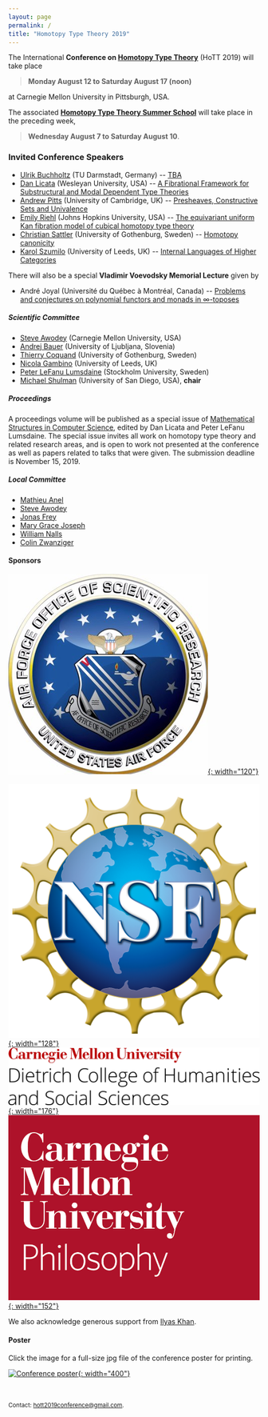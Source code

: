 ```yaml
---
layout: page
permalink: /
title: "Homotopy Type Theory 2019"
---
```


The International **Conference on [Homotopy Type
Theory](https://homotopytypetheory.org)** (HoTT 2019) will take place 

>**Monday August 12 to Saturday August 17 (noon)** 

at Carnegie Mellon University in Pittsburgh, USA.

The associated **[Homotopy Type Theory Summer
School](https://hott.github.io/HoTT-2019/summer-school/)** will take place in the 
preceding week, 

> **Wednesday August 7 to Saturday August 10**.

### Invited Conference Speakers

* [Ulrik Buchholtz](https://www2.mathematik.tu-darmstadt.de/~buchholtz/) (TU Darmstadt, Germany) -- [TBA](programme#buchholtz)
* [Dan Licata](http://dlicata.web.wesleyan.edu) (Wesleyan University, USA) -- [A Fibrational Framework for Substructural and Modal Dependent Type Theories](programme#licata)
* [Andrew Pitts](https://www.cl.cam.ac.uk/~amp12/) (University of Cambridge, UK) -- [Presheaves, Constructive Sets and Univalence](programme#pitts)
* [Emily Riehl](http://www.math.jhu.edu/~eriehl/) (Johns Hopkins University, USA) -- [The equivariant uniform Kan fibration model of cubical homotopy type theory](programme#riehl)
* [Christian Sattler](https://www.chalmers.se/en/staff/Pages/sattler.aspx) (University of Gothenburg, Sweden) -- [Homotopy canonicity](programme#sattler)
* [Karol Szumilo](http://www1.maths.leeds.ac.uk/~pmtks/) (University of Leeds, UK) -- [Internal Languages of Higher Categories](programme#szumilo)

There will also be a special **Vladimir Voevodsky Memorial Lecture** given by

* André Joyal (Université du Québec à Montréal, Canada) -- [Problems and conjectures on polynomial functors and monads in &infin;-toposes](programme#joyal)

##### Scientific Committee

* [Steve Awodey](https://www.andrew.cmu.edu/user/awodey/) (Carnegie Mellon 
University, USA)
* [Andrej Bauer](http://www.andrej.com/) (University of Ljubljana, Slovenia)
* [Thierry Coquand](http://www.cse.chalmers.se/~coquand/) (University of Gothenburg, Sweden)
* [Nicola Gambino](http://www1.maths.leeds.ac.uk/~pmtng/) (University of Leeds, UK)
* [Peter LeFanu Lumsdaine](http://peterlefanulumsdaine.com) (Stockholm University, Sweden)
* [Michael Shulman](http://home.sandiego.edu/~shulman/) (University of San Diego, USA), **chair**

##### Proceedings

A proceedings volume will be published as a special issue of [Mathematical
Structures in Computer
Science](https://www.cambridge.org/core/journals/mathematical-structures-in-computer-science),
edited by Dan Licata and Peter LeFanu Lumsdaine.  The special issue invites all
work on homotopy type theory and related research areas, and is open to work not
presented at the conference as well as papers related to talks that were given.
The submission deadline is November 15, 2019.

##### Local Committee

* [Mathieu Anel](http://mathieu.anel.free.fr/)
* [Steve Awodey](https://www.andrew.cmu.edu/user/awodey/)
* [Jonas Frey](https://sites.google.com/site/jonasfreysite/)
* [Mary Grace Joseph](https://www.cmu.edu/dietrich/philosophy/people/staff/mary-grace-joseph.html)
* [William Nalls](https://www.cmu.edu/dietrich/philosophy/people/phd/william-nalls.html)
* [Colin Zwanziger](https://www.cmu.edu/dietrich/philosophy/people/phd/colin-zwanziger.html)


#### Sponsors

[![Air Force Office of Scientific Research](/images/afosr-logo.jpg){: width="120"}](https://www.wpafb.af.mil/afrl/afosr/)
&nbsp;&nbsp;&nbsp;
[![National Science Foundation](/images/nsf-logo.png){: width="128"}](https://www.nsf.gov/)
&nbsp;&nbsp;&nbsp;
[![Dietrich College of Humanities and Social Sciences](/images/cmu-dietrich-college-logo.jpg){: width="176"}](https://www.cmu.edu/dietrich/)
&nbsp;&nbsp;&nbsp;
[![CMU Department of Philosophy](/images/cmu-philosophy-logo.png){: width="152"}](https://www.cmu.edu/dietrich/philosophy/)

We also acknowledge generous support from [Ilyas
Khan](https://hott.github.io/HoTT-2019/ilyas-khan/).


#### Poster

Click the image for a full-size jpg file of the conference poster for printing.

[![Conference poster](/images/HoTT-2019-poster.jpg){: width="400"}](https://hott.github.io/HoTT-2019/images/HoTT-2019-poster.jpg)


<br/>


<small> Contact: [hott2019conference@gmail.com](mailto:hott2019conference@gmail.com).
</small>
